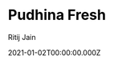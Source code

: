 ---
title: Pudhina Fresh
github: https://github.com/ritijjain/pudhina-fresh
demo: https://ritijjain.github.io/pudhina-fresh/
author: Ritij Jain
date: 2021-01-02T00:00:00.000Z
ssg:
  - Jekyll
cms:
  - Markdown
css:
  - Bootstrap
category:
  - Blog
  - Portfolio
description: A minimal yet feature-rich Jekyll theme made for personal websites and blogs.
draft: true
publish_date: '2020-09-12T22:30:43Z'
update_date: '2022-05-28T21:40:59Z'
github_star: 62
github_fork: 26
---